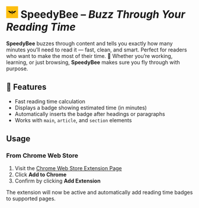 # ![SpeedyBee Logo](./images/icon-32.png) **SpeedyBee** – _Buzz Through Your Reading Time_

**SpeedyBee** buzzes through content and tells you exactly how many minutes you’ll need to read it — fast, clean, and smart. Perfect for readers who want to make the most of their time. 🐝 Whether you’re working, learning, or just browsing, **SpeedyBee** makes sure you fly through with purpose.

## 🚀 Features

- Fast reading time calculation
- Displays a badge showing estimated time (in minutes)
- Automatically inserts the badge after headings or paragraphs
- Works with `main`, `article`, and `section` elements

## Usage

### From Chrome Web Store

1. Visit the [Chrome Web Store Extension Page](#)
2. Click **Add to Chrome**
3. Confirm by clicking **Add Extension**

The extension will now be active and automatically add reading time badges to supported pages.
